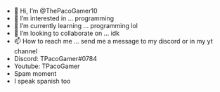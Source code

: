- 👋 Hi, I’m @ThePacoGamer10
- 👀 I’m interested in ... programming
- 🌱 I’m currently learning ... programming lol
- 💞️ I’m looking to collaborate on ... idk
- 📫 How to reach me ... send me a message to my discord or in my yt channel
- Discord: TPacoGamer#0784
- Youtube: TPacoGamer
- Spam moment
- I speak spanish too

<!---
ThePacoGamer10/ThePacoGamer10 is a ✨ special ✨ repository because its `README.md` (this file) appears on your GitHub profile.
You can click the Preview link to take a look at your changes.
--->
